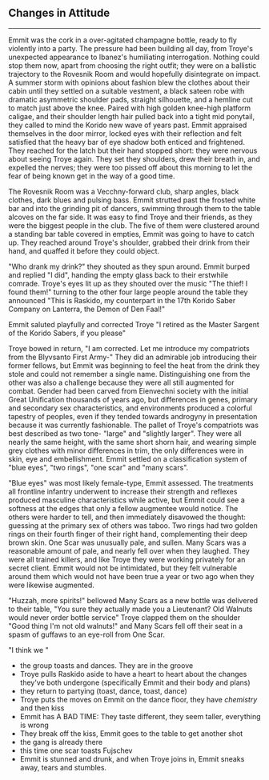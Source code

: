 ## Changes in Attitude
---

Emmit was the cork in a over-agitated champagne bottle, ready to fly violently into a party. The pressure had been building all day, from Troye's unexpected appearance to Ibanez's humiliating interrogation. Nothing could stop them now, apart from choosing the right outfit; they were on a ballistic trajectory to the Rovesnik Room and would hopefully disintegrate on impact. A summer storm with opinions about fashion blew the clothes about their cabin until they settled on a suitable vestment, a black sateen robe with dramatic asymmetric shoulder pads, straight silhouette, and a hemline cut to match just above the knee. Paired with high golden knee-high platform caligae, and their shoulder length hair pulled back into a tight mid ponytail, they called to mind the Korido new wave of years past. Emmit appraised themselves in the door mirror, locked eyes with their reflection and felt satisfied that the heavy bar of eye shadow both enticed and frightened. They reached for the latch but their hand stopped short: they were nervous about seeing Troye again. They set they shoulders, drew their breath in, and expelled the nerves; they were too pissed off about this morning to let the fear of being known get in the way of a good time.

The Rovesnik Room was a Vecchny-forward club, sharp angles, black clothes, dark blues and pulsing bass. Emmit strutted past the frosted white bar and into the grinding pit of dancers, swimming through them to the table alcoves on the far side. It was easy to find Troye and their friends, as they were the biggest people in the club. The five of them were clustered around a standing bar table covered in empties, Emmit was going to have to catch up. They reached around Troye's shoulder, grabbed their drink from their hand, and quaffed it before they could object.

"Who drank my drink?" they shouted as they spun around. Emmit burped and replied "I did", handing the empty glass back to their erstwhile comrade. Troye's eyes lit up as they shouted over the music "The thief! I found them!" turning to the other four large people around the table they announced "This is Raskido, my counterpart in the 17th Korido Saber Company on Lanterra, the Demon of Den Faal!"

Emmit saluted playfully and corrected Troye "I retired as the Master Sargent of the Korido Sabers, if you please"

Troye bowed in return, "I am corrected. Let me introduce my compatriots from the Blyvsanto First Army-" They did an admirable job introducing their former fellows, but Emmit was beginning to feel the heat from the drink they stole and could not remember a single name. Distinguishing one from the other was also a challenge because they were all still augmented for combat. Gender had been carved from Eienvechni society with the initial Great Unification thousands of years ago, but differences in genes, primary and secondary sex characteristics, and environments produced a colorful tapestry of peoples, even if they tended towards androgyny in presentation because it was currently fashionable. The pallet of Troye's compatriots was best described as two tone- "large" and "slightly larger". They were all nearly the same height, with the same short shorn hair, and wearing simple grey clothes with minor differences in trim, the only differences were in skin, eye and embellishment. Emmit settled on a classification system of "blue eyes", "two rings", "one scar" and "many scars". 

"Blue eyes" was most likely female-type, Emmit assessed. The treatments all frontline infantry underwent to increase their strength and reflexes produced masculine characteristics while active, but Emmit could see a softness at the edges that only a fellow augmentee would notice. The others were harder to tell, and then immediately disavowed the thought: guessing at the primary sex of others was taboo. Two rings had two golden rings on their fourth finger of their right hand, complementing their deep brown skin. One Scar was unusually pale, and sullen. Many Scars was a reasonable amount of pale, and nearly fell over when they laughed. They were all trained killers, and like Troye they were working privately for an secret client. Emmit would not be intimidated, but they felt vulnerable around them which would not have been true a year or two ago when they were likewise augmented.

"Huzzah, more spirits!" bellowed Many Scars as a new bottle was delivered to their table, "You sure they actually made you a Lieutenant? Old Walnuts would never order bottle service" Troye clapped them on the shoulder "Good thing I'm not old walnuts!" and Many Scars fell off their seat in a spasm of guffaws to an eye-roll from One Scar.

"I think we "

- the group toasts and dances. They are in the groove
- Troye pulls Raskido aside to have a heart to heart about the changes they've both undergone (specifically Emmit and their body and plans)
- they return to partying (toast, dance, toast, dance)
- Troye puts the moves on Emmit on the dance floor, they have *chemistry* and then kiss
- Emmit has A BAD TIME: They taste different, they seem taller, everything is wrong
- They break off the kiss, Emmit goes to the table to get another shot 
- the gang is already there
- this time one scar toasts Fujschev 
- Emmit is stunned and drunk, and when Troye joins in, Emmit sneaks away, tears and stumbles.